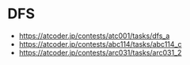 # DFS

- https://atcoder.jp/contests/atc001/tasks/dfs_a
- https://atcoder.jp/contests/abc114/tasks/abc114_c
- https://atcoder.jp/contests/arc031/tasks/arc031_2
